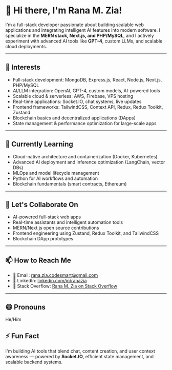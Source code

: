 # 👋 Hi there, I'm Rana M. Zia!

I'm a full-stack developer passionate about building scalable web applications and integrating intelligent AI features into modern software. I specialize in the **MERN stack, Next.js, and PHP/MySQL**, and I actively experiment with advanced AI tools like **GPT-4**, custom LLMs, and scalable cloud deployments.

---

## 👀 Interests
- Full-stack development: MongoDB, Express.js, React, Node.js, Next.js, PHP/MySQL
- AI/LLM integration: OpenAI, GPT-4, custom models, AI-powered tools
- Scalable cloud & serverless: AWS, Firebase, VPS hosting
- Real-time applications: Socket.IO, chat systems, live updates
- Frontend frameworks: TailwindCSS, Context API, Redux, Redux Toolkit, Zustand
- Blockchain basics and decentralized applications (DApps)
- State management & performance optimization for large-scale apps

---

## 🌱 Currently Learning
- Cloud-native architecture and containerization (Docker, Kubernetes)
- Advanced AI deployment and inference optimization (LangChain, vector DBs)
- MLOps and model lifecycle management
- Python for AI workflows and automation
- Blockchain fundamentals (smart contracts, Ethereum)

---

## 💬 Let's Collaborate On
- AI-powered full-stack web apps
- Real-time assistants and intelligent automation tools
- MERN/Next.js open source contributions
- Frontend engineering using Zustand, Redux Toolkit, and TailwindCSS
- Blockchain DApp prototypes

---

## 📫 How to Reach Me
- 📧 Email: rana.zia.codesmart@gmail.com
- 💼 LinkedIn: [linkedin.com/in/ranazia](https://www.linkedin.com/in/ranazia)
- 💬 Stack Overflow: [Rana M. Zia on Stack Overflow](https://stackoverflow.com/users/19952059/rana-m-zia?tab=profile)

---

## 😄 Pronouns
He/Him

## ⚡ Fun Fact
I'm building AI tools that blend chat, content creation, and user context awareness — powered by **Socket.IO**, efficient state management, and scalable backend systems.


